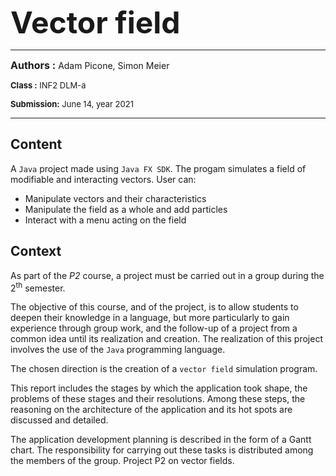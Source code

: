 <font size="8pt"><b>Vector field</b></font>

---

<font size="3pt">**Authors :**</font> Adam Picone, Simon Meier

<font size="2pt">**Class :** INF2 DLM-a</font>

<font size="2pt">**Submission:** June 14, year 2021</font>

---

## Content

A `Java` project made using `Java FX SDK`. The progam simulates a field of modifiable and interacting vectors.
User can:

- Manipulate vectors and their characteristics
- Manipulate the field as a whole and add particles
- Interact with a menu acting on the field

## Context

As part of the *P2* course, a project must be carried out in a group during the 2<sup>th</sup> semester.

The objective of this course, and of the project, is to allow students to deepen their knowledge in a language, but more particularly to gain experience through group work, and the follow-up of a project from a common idea until its realization and creation. The realization of this project involves the use of the `Java` programming language.

The chosen direction is the creation of a `vector field` simulation program.

This report includes the stages by which the application took shape, the problems of these stages and their resolutions. Among these steps, the reasoning on the architecture of the application and its hot spots are discussed and detailed.

The application development planning is described in the form of a Gantt chart. The responsibility for carrying out these tasks is distributed among the members of the group. Project P2 on vector fields.